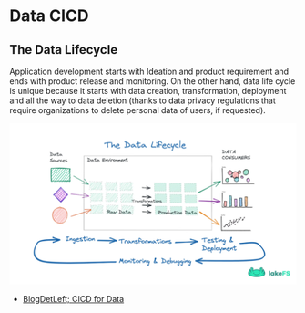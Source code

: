 # Data CICD

## The Data Lifecycle

Application development starts with Ideation and product requirement and ends with
product release and monitoring. On the other hand, data life cycle is unique because
it starts with data creation, transformation, deployment and all the way to data
deletion (thanks to data privacy regulations that require organizations to delete
personal data of users, if requested).

![Data Life Cycle](./images/data-life-cycle.png)

* [BlogDetLeft; CICD for Data](https://blog.det.life/ci-cd-for-data-how-to-enhance-data-quality-and-increase-data-engineering-velocity-4b1123a770cc)
